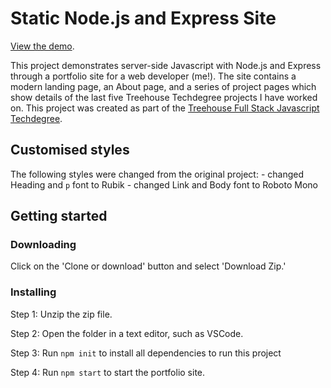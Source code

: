 # Static Node.js and Express Site

[View the demo](http://alexhippo.github.io/static-node-and-express-portfolio).

This project demonstrates server-side Javascript with Node.js and Express through a portfolio site for a web developer (me!). The site contains a modern landing page, an About page, and a series of project pages which show details of the last five Treehouse Techdegree projects I have worked on. This project was created as part of the [Treehouse Full Stack Javascript Techdegree](https://teamtreehouse.com/techdegree/full-stack-javascript).

## Customised styles
The following styles were changed from the original project:
    - changed Heading and `p` font to Rubik
    - changed Link and Body font to Roboto Mono

## Getting started
### Downloading
Click on the 'Clone or download' button and select 'Download Zip.'

### Installing
Step 1: Unzip the zip file.

Step 2: Open the folder in a text editor, such as VSCode.

Step 3: Run `npm init` to install all dependencies to run this project

Step 4: Run `npm start` to start the portfolio site.